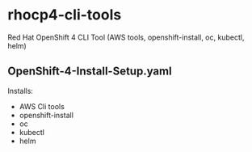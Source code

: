 # rhocp4-cli-tools
Red Hat OpenShift 4 CLI Tool (AWS tools, openshift-install, oc, kubectl, helm)

## OpenShift-4-Install-Setup.yaml

Installs:

- AWS Cli tools
- openshift-install
- oc
- kubectl
- helm

